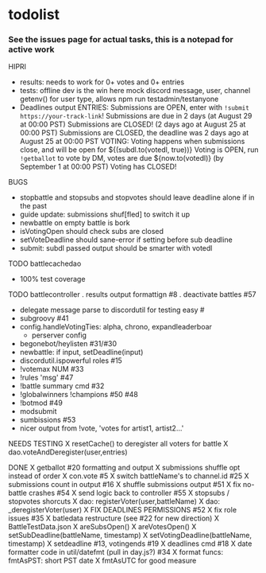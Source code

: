 # todolist

### See the issues page for actual tasks, this is a notepad for active work

HIPRI
- results: needs to work for 0+ votes and 0+ entries
- tests: offline dev is the win here
    mock discord message, user, channel
    getenv() for user type, allows npm run testadmin/testanyone
- Deadlines output
ENTRIES: Submissions are OPEN, enter with `!submit https://your-track-link`! Submissions are due in 2 days (at August 29 at 00:00 PST)
         Submissions are CLOSED! (2 days ago at August 25 at 00:00 PST)
         Submissions are CLOSED, the deadline was 2 days ago at August 25 at 00:00 PST
VOTING: Voting happens when submissions close, and will be open for ${(subdl.to(votedl, true))}
        Voting is OPEN, run `!getballot` to vote by DM, votes are due ${now.to(votedl)} (by September 1 at 00:00 PST)
        Voting has CLOSED!

BUGS
- stopbattle and stopsubs and stopvotes should leave deadline alone if in the past
- guide update: submissions shuf[fled] to switch it up
- newbattle on empty battle is bork
- isVotingOpen should check subs are closed
- setVoteDeadline should sane-error if setting before sub deadline
- submit: subdl passed output should be smarter with votedl

TODO battlecachedao
- 100% test coverage

TODO battlecontroller
. results output formattign #8
. deactivate battles #57
- delegate message parse to discordutil for testing easy #
- subgroovy #41
- config.handleVotingTies: alpha, chrono, expandleaderboar
    - perserver config
- begonebot/heylisten #31/#30
- newbattle: if input, setDeadline(input)
- discordutil.ispowerful roles #15
- !votemax NUM #33
- !rules 'msg' #47
- !battle summary cmd #32
- !globalwinners !champions #50 #48
- !botmod #49
- modsubmit 
- sumbissions #53
- nicer output from !vote, 'votes for artist1, artist2...'

NEEDS TESTING
X resetCache() to deregister all voters for battle
X dao.voteAndDeregister(user,entries)

DONE
X getballot #20 formatting and output
X submissions shuffle opt instead of order
X con.vote #5
X switch battleName's to channel.id #25
X submissions count in output #16
X shuffle submissions output #51
X fix no-battle crashes #54
X send logic back to controller #55
X stopsubs / stopvotes shorcuts 
X dao: registerVoter(user,battleName)
X dao: _deregisterVoter(user)
X FIX DEADLINES PERMISSIONS #52
X fix role issues #35
X batledata restructure (see #22 for new direction)
X BattleTestData.json
X areSubsOpen()
X areVotesOpen()
X setSubDeadline(battleName, timestamp)
X setVotingDeadline(battleName, timestamp)
X setdeadline #13, votingends #19
X deadlines cmd #18
X date formatter code in util/datefmt (pull in day.js?) #34
X format funcs: 
    fmtAsPST: short PST date
X fmtAsUTC for good measure